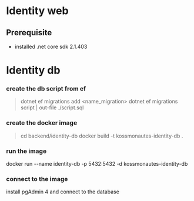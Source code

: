 
# Identity web

## Prerequisite

- installed .net core sdk 2.1.403


# Identity db

### create the db script from ef

> dotnet ef migrations add <name_migration>
> dotnet ef migrations script | out-file ./script.sql

### create the docker image

> cd backend/identity-db
> docker build -t kossmonautes-identity-db .


### run the image

docker run --name identity-db -p 5432:5432 -d kossmonautes-identity-db

### connect to the image

install pgAdmin 4 and connect to the database
